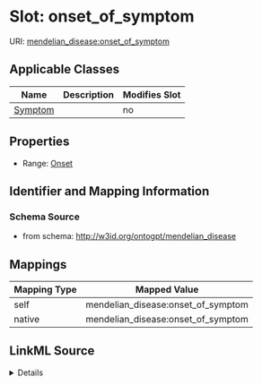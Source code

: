 

# Slot: onset_of_symptom

URI: [mendelian_disease:onset_of_symptom](http://w3id.org/ontogpt/mendelian_disease/onset_of_symptom)



<!-- no inheritance hierarchy -->





## Applicable Classes

| Name | Description | Modifies Slot |
| --- | --- | --- |
| [Symptom](Symptom.md) |  |  no  |







## Properties

* Range: [Onset](Onset.md)





## Identifier and Mapping Information







### Schema Source


* from schema: http://w3id.org/ontogpt/mendelian_disease




## Mappings

| Mapping Type | Mapped Value |
| ---  | ---  |
| self | mendelian_disease:onset_of_symptom |
| native | mendelian_disease:onset_of_symptom |




## LinkML Source

<details>
```yaml
name: onset_of_symptom
from_schema: http://w3id.org/ontogpt/mendelian_disease
rank: 1000
alias: onset_of_symptom
owner: Symptom
domain_of:
- Symptom
range: Onset

```
</details>
